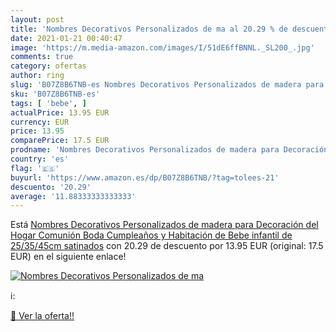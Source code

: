 ```yaml
---
layout: post
title: 'Nombres Decorativos Personalizados de ma al 20.29 % de descuento'
date: 2021-01-21 00:40:47
image: 'https://m.media-amazon.com/images/I/51dE6ffBNNL._SL200_.jpg'
comments: true
category: ofertas
author: ring
slug: 'B07Z8B6TNB-es Nombres Decorativos Personalizados de madera para...'
sku: 'B07Z8B6TNB-es'
tags: [ 'bebe', ]
actualPrice: 13.95 EUR
currency: EUR
price: 13.95
comparePrice: 17.5 EUR
prodname: 'Nombres Decorativos Personalizados de madera para Decoración del Hogar  Comunión  Boda  Cumpleaños y Habitación de Bebe infantil de 25/35/45cm satinados'
country: 'es'
flag: '🇪🇸'
buyurl: 'https://www.amazon.es/dp/B07Z8B6TNB/?tag=tolees-21'
descuento: '20.29'
average: '11.88333333333333'
---
```


Está [Nombres Decorativos Personalizados de madera para Decoración del Hogar  Comunión  Boda  Cumpleaños y Habitación de Bebe infantil de 25/35/45cm satinados](https://www.amazon.es/dp/B07Z8B6TNB/?tag=tolees-21) con 20.29 de descuento por 13.95 EUR (original: 17.5 EUR) en el siguiente enlace!

[![Nombres Decorativos Personalizados de ma](https://m.media-amazon.com/images/I/51dE6ffBNNL._SL200_.jpg)](https://www.amazon.es/dp/B07Z8B6TNB/?tag=tolees-21)

ℹ️:


[🛒 Ver la oferta!!](https://www.amazon.es/dp/B07Z8B6TNB/?tag=tolees-21)
